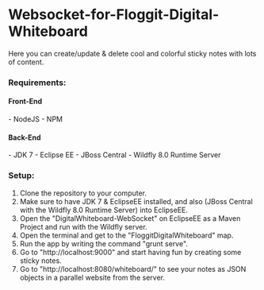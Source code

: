 # Websocket-for-Floggit-Digital-Whiteboard
Here you can create/update & delete cool and colorful sticky notes with lots of content.

<h3>Requirements:</h3>

<h4>Front-End</h4>
- NodeJS
- NPM

<h4>Back-End</h4>
- JDK 7
- Eclipse EE
- JBoss Central
- Wildfly 8.0 Runtime Server

<h3>Setup:</h3>

1. Clone the repository to your computer.
2. Make sure to have JDK 7 & EclipseEE installed, and also (JBoss Central with the Wildfly 8.0 Runtime Server) into EclipseEE.
3. Open the "DigitalWhiteboard-WebSocket" on EclipseEE as a Maven Project and run with the Wildfly server.
4. Open the terminal and get to the "FloggitDigitalWhiteboard" map.
5. Run the app by writing the command "grunt serve".
6. Go to "http://localhost:9000" and start having fun by creating some sticky notes.
7. Go to "http://localhost:8080/whiteboard/" to see your notes as JSON objects in a parallel website from the server.


